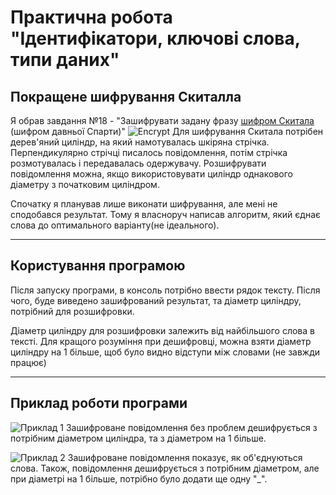# Практична робота "Ідентифікатори, ключові слова, типи даних"
## Покращене шифрування Скиталла
Я обрав завдання №18 - "Зашифрувати задану фразу [шифром Скитала](https://uk.wikipedia.org/wiki/%D0%A1%D0%BA%D0%B8%D1%82%D0%B0%D0%BB%D0%B0) (шифром давньої Спарти)"
![Encrypt](https://user-images.githubusercontent.com/58342160/81130103-3570e180-8f4f-11ea-9883-181c5cb4b9ff.png)
Для шифрування Скитала потрібен дерев'яний циліндр, на який намотувалась шкіряна стрічка. Перпендикулярно стрічці писалось повідомлення, потім стрічка розмотувалась і передавалась одержувачу.
Розшифрувати повідомлення можна, якщо використовувати циліндр однакового діаметру з початковим циліндром.

Спочатку я планував лише виконати шифрування, але мені не сподобався результат.
Тому я власноруч написав алгоритм, який єднає слова до оптимального варіанту(не ідеального).

----

## Користування програмою
Після запуску програми, в консоль потрібно ввести рядок тексту.
Після чого, буде виведено зашифрований результат, та діаметр циліндру, потрібний для розшифровки.

Діаметр циліндру для розшифровки залежить від найбільшого слова в тексті.
Для кращого розуміння при дешифровці, можна взяти діаметр циліндру на 1 більше, щоб було видно відступи між словами (не завжди працює)

----

## Приклад роботи програми
![Приклад 1](https://user-images.githubusercontent.com/58342160/81131356-91d60000-8f53-11ea-851e-a06a453854d4.png)
  Зашифроване повідомлення без проблем дешифрується з потрібним діаметром циліндра, та з діаметром на 1 більше.

![Приклад 2](https://user-images.githubusercontent.com/58342160/81131148-d9a85780-8f52-11ea-9938-c220836e7d95.png)
  Зашифроване повідомлення показує, як об'єднуються слова. 
Також, повідомлення дешифрується з потрібним діаметром, але при діаметрі на 1 більше, потрібно було додати ще одну "_".
